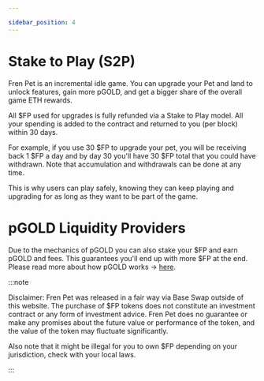 ```yaml
---

sidebar_position: 4
---
```


# Stake to Play (S2P)

Fren Pet is an incremental idle game. You can upgrade your Pet and land to unlock features, gain more pGOLD, and get a bigger share of the overall game ETH rewards. 

All $FP used for upgrades is fully refunded via a Stake to Play model. All your spending is added to the contract and returned to you (per block) within 30 days.

For example, if you use 30 $FP to upgrade your pet, you will be receiving back 1 $FP a day and by day 30 you'll have 30 $FP total that you could have withdrawn. Note that accumulation and withdrawals can be done at any time.

This is why users can play safely, knowing they can keep playing and upgrading for as long as they want to be part of the game.

# pGOLD Liquidity Providers

Due to the mechanics of pGOLD you can also stake your $FP and earn pGOLD and fees. This guarantees you'll end up with more $FP at the end. Please read more about how pGOLD works -> [here](docs/Overview/pgold.md).




:::note

Disclaimer: Fren Pet was released in a fair way via Base Swap outside of this website. The purchase of $FP tokens does not constitute an investment contract or any form of investment advice. Fren Pet does no guarantee or make any promises about the future value or performance of the token, and the value of the token may fluctuate significantly.

Also note that it might be illegal for you to own $FP depending on your jurisdiction, check with your local laws.

:::
